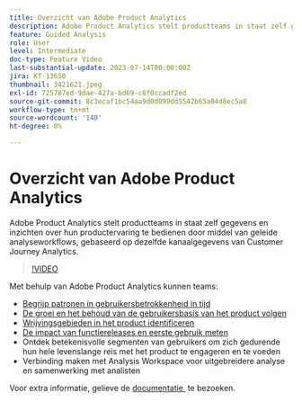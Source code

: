 ```yaml
---
title: Overzicht van Adobe Product Analytics
description: Adobe Product Analytics stelt productteams in staat zelf gegevens en inzichten over hun productervaring te bedienen door middel van geleide analyseworkflows, gebaseerd op dezelfde kanaalgegevens van Customer Journey Analytics.
feature: Guided Analysis
role: User
level: Intermediate
doc-type: Feature Video
last-substantial-update: 2023-07-14T00:00:00Z
jira: KT-13650
thumbnail: 3421621.jpeg
exl-id: 725787ed-9dae-427a-bd69-c8f0ccadf2ed
source-git-commit: 8c3ecaf1bc54aa9d0d099dd5542b65a04d8ec5a8
workflow-type: tm+mt
source-wordcount: '140'
ht-degree: 0%

---
```


# Overzicht van Adobe Product Analytics

Adobe Product Analytics stelt productteams in staat zelf gegevens en inzichten over hun productervaring te bedienen door middel van geleide analyseworkflows, gebaseerd op dezelfde kanaalgegevens van Customer Journey Analytics.

>[!VIDEO](https://video.tv.adobe.com/v/3432452/?learn=on&captions=dut)

Met behulp van Adobe Product Analytics kunnen teams:

* [Begrijp patronen in gebruikersbetrokkenheid in tijd](../guided-analysis/trends.md)
* [De groei en het behoud van de gebruikersbasis van het product volgen](../guided-analysis/active-growth.md)
* [Wrijvingsgebieden in het product identificeren](../guided-analysis/funnel.md)
* [De impact van functiereleases en eerste gebruik meten](../guided-analysis/release-impact.md)
* Ontdek betekenisvolle segmenten van gebruikers om zich gedurende hun hele levenslange reis met het product te engageren en te voeden
* Verbinding maken met Analysis Workspace voor uitgebreidere analyse en samenwerking met analisten

Voor extra informatie, gelieve de [&#x200B; documentatie &#x200B;](https://experienceleague.adobe.com/nl/docs/analytics-platform/using/guided-analysis/overview) te bezoeken.
